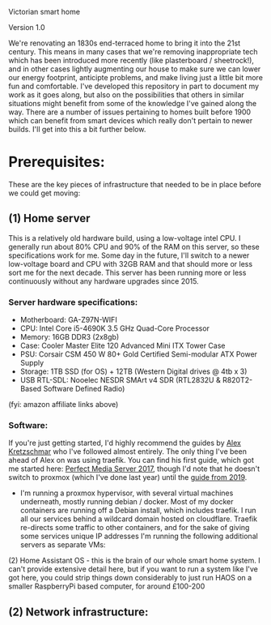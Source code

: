 Victorian smart home

Version 1.0

We're renovating an 1830s end-terraced home to bring it into the 21st century. This means in many cases that we're removing inappropriate tech which has been introduced more recently (like plasterboard / sheetrock!), and in other cases lightly augmenting our house to make sure we can lower our energy footprint, anticipte problems, and make living just a little bit more fun and comfortable. I've developed this repository in part to document my work as it goes along, but also on the possibilities that others in similar situations might benefit from some of the knowledge I've gained along the way. There are a number of issues pertaining to homes built before 1900 which can benefit from smart devices which really don't pertain to newer builds. I'll get into this a bit further below.

# Prerequisites:

These are the key pieces of infrastructure that needed to be in place before we could get moving:

## (1) Home server

This is a relatively old hardware build, using a low-voltage intel CPU. I generally run about 80% CPU and 90% of the RAM on this server, so these specifications work for me. Some day in the future, I'll switch to a newer low-voltage board and CPU with 32GB RAM and that should more or less sort me for the next decade. This server has been running more or less continuously without any hardware upgrades since 2015. 

### Server hardware specifications:

- Motherboard: GA-Z97N-WIFI
- CPU: Intel Core i5-4690K 3.5 GHz Quad-Core Processor
- Memory: 16GB DDR3 (2x8gb)
- Case: Cooler Master Elite 120 Advanced Mini ITX Tower Case
- PSU: Corsair CSM 450 W 80+ Gold Certified Semi-modular ATX Power Supply
- Storage: 1TB SSD (for OS) + 12TB (Western Digital drives @ 4tb x 3)
- USB RTL-SDL: Nooelec NESDR SMArt v4 SDR (RTL2832U & R820T2-Based Software Defined Radio)

(fyi: amazon affiliate links above)

### Software:

If you're just getting started, I'd highly recommend the guides by [Alex Kretzschmar](https://github.com/ironicbadger) who I've followed almost entirely. The only thing I've been ahead of Alex on was using traefik. You can find his first guide, which got me started here: [Perfect Media Server 2017](
https://www.linuxserver.io/blog/2017-06-24-the-perfect-media-server-2017), though I'd note that he doesn't switch to proxmox (which I've done last year) until the [guide from 2019](https://perfectmediaserver.com/).

- I'm running a proxmox hypervisor, with several virtual machines underneath, mostly running debian / docker. Most of my docker containers are running off a Debian install, which includes traefik. I run all our services behind a wildcard domain hosted on cloudflare. Traefik re-directs some traffic to other containers, and for the sake of giving some services unique IP addresses I'm running the following additional servers as separate VMs:

(2) Home Assistant OS - this is the brain of our whole smart home system. I can't provide extensive detail here, but if you want to run a system like I've got here, you could strip things down considerably to just run HAOS on a smaller RaspberryPi based computer, for around £100-200

## (2) Network infrastructure:

